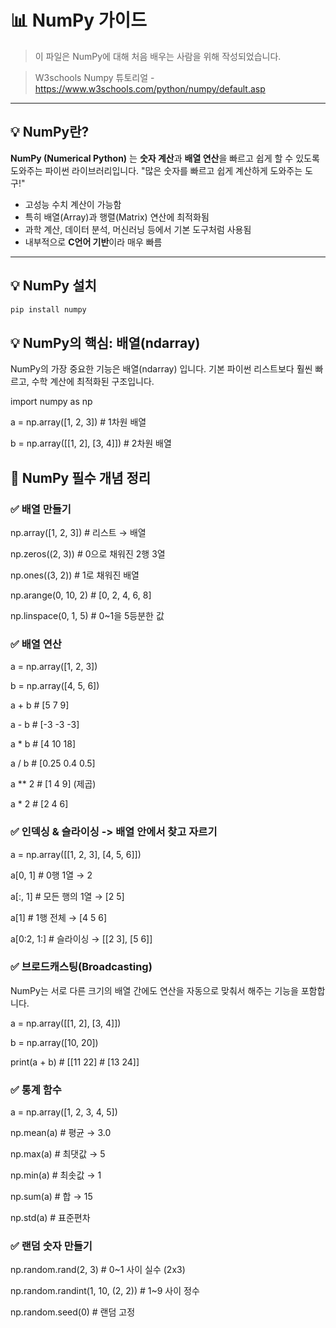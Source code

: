 # 📊 NumPy 가이드

> 이 파일은 NumPy에 대해 처음 배우는 사람을 위해 작성되었습니다.

> W3schools Numpy 튜토리얼 - https://www.w3schools.com/python/numpy/default.asp 

---

## 💡 NumPy란?

**NumPy (Numerical Python)** 는 **숫자 계산**과 **배열 연산**을 빠르고 쉽게 할 수 있도록 도와주는 파이썬 라이브러리입니다.
"많은 숫자를 빠르고 쉽게 계산하게 도와주는 도구!"

- 고성능 수치 계산이 가능함
- 특히 배열(Array)과 행렬(Matrix) 연산에 최적화됨
- 과학 계산, 데이터 분석, 머신러닝 등에서 기본 도구처럼 사용됨
- 내부적으로 **C언어 기반**이라 매우 빠름

---

## 💡 NumPy 설치

```bash
pip install numpy
```



## 💡 NumPy의 핵심: 배열(ndarray)
NumPy의 가장 중요한 기능은 배열(ndarray) 입니다.
기본 파이썬 리스트보다 훨씬 빠르고, 수학 계산에 최적화된 구조입니다.

import numpy as np

a = np.array([1, 2, 3])             # 1차원 배열

b = np.array([[1, 2], [3, 4]])      # 2차원 배열

## 🔑 NumPy 필수 개념 정리

### ✅ 배열 만들기

np.array([1, 2, 3])           # 리스트 → 배열

np.zeros((2, 3))              # 0으로 채워진 2행 3열

np.ones((3, 2))               # 1로 채워진 배열

np.arange(0, 10, 2)           # [0, 2, 4, 6, 8]

np.linspace(0, 1, 5)          # 0~1을 5등분한 값

### ✅ 배열 연산

a = np.array([1, 2, 3])

b = np.array([4, 5, 6])

a + b      # [5 7 9]

a - b      # [-3 -3 -3]

a * b      # [4 10 18]

a / b      # [0.25 0.4 0.5]

a ** 2     # [1 4 9] (제곱)

a * 2      # [2 4 6]


### ✅ 인덱싱 & 슬라이싱 -> 배열 안에서 찾고 자르기

a = np.array([[1, 2, 3], [4, 5, 6]])

a[0, 1]     # 0행 1열 → 2

a[:, 1]     # 모든 행의 1열 → [2 5]

a[1]        # 1행 전체 → [4 5 6]

a[0:2, 1:]  # 슬라이싱 → [[2 3], [5 6]]

### ✅ 브로드캐스팅(Broadcasting)
NumPy는 서로 다른 크기의 배열 간에도 연산을 자동으로 맞춰서 해주는 기능을 포함합니다.

a = np.array([[1, 2], [3, 4]])

b = np.array([10, 20])

print(a + b) # [[11 22]  #  [13 24]]

### ✅ 통계 함수 
a = np.array([1, 2, 3, 4, 5])

np.mean(a)   # 평균 → 3.0

np.max(a)    # 최댓값 → 5

np.min(a)    # 최솟값 → 1

np.sum(a)    # 합 → 15

np.std(a)    # 표준편차

### ✅ 랜덤 숫자 만들기

np.random.rand(2, 3)           # 0~1 사이 실수 (2x3)

np.random.randint(1, 10, (2, 2))  # 1~9 사이 정수

np.random.seed(0)              # 랜덤 고정







